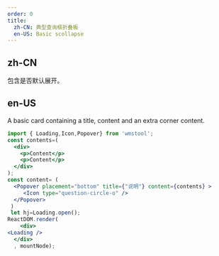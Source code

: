 ```yaml
---
order: 0
title:
  zh-CN: 典型查询框折叠板
  en-US: Basic scollapse
---
```


## zh-CN

包含是否默认展开。

## en-US

A basic card containing a title, content and an extra corner content.

````jsx
import { Loading,Icon,Popover} from 'wmstool';
const contents=(
  <div>
    <p>Content</p>
    <p>Content</p>
  </div>
);
const content= (
  <Popover placement="bottom" title={"说明"} content={contents} >
     <Icon type="question-circle-o" />
  </Popover>
 )
 let hj=Loading.open();
ReactDOM.render(
    <div>
<Loading />
  </div>
  , mountNode);
````


